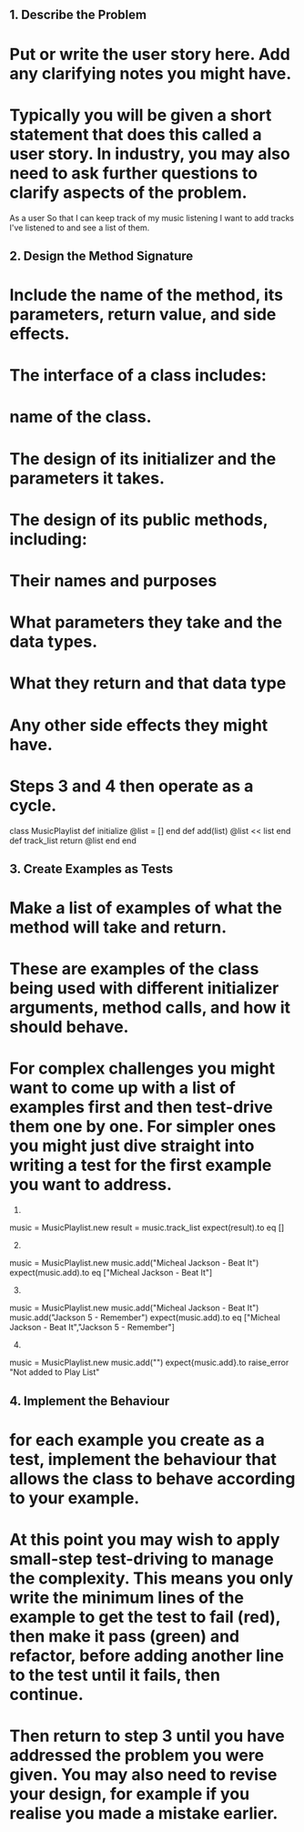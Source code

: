 ## 1. Describe the Problem
# Put or write the user story here. Add any clarifying notes you might have.
# Typically you will be given a short statement that does this called a user story. In industry, you may also need to ask further questions to clarify aspects of the problem.
As a user
So that I can keep track of my music listening
I want to add tracks I've listened to and see a list of them.


## 2. Design the Method Signature
# Include the name of the method, its parameters, return value, and side effects.
# The interface of a class includes:
#  name of the class.
# The design of its initializer and the parameters it takes.
# The design of its public methods, including:
# Their names and purposes
# What parameters they take and the data types.
# What they return and that data type
# Any other side effects they might have.
# Steps 3 and 4 then operate as a cycle.

class MusicPlaylist
def initialize
@list = []
end
def add(list)
@list << list
end
def track_list
return @list
end
end



## 3. Create Examples as Tests
# Make a list of examples of what the method will take and return.
# These are examples of the class being used with different initializer arguments, method calls, and how it should behave.
# For complex challenges you might want to come up with a list of examples first and then test-drive them one by one. For simpler ones you might just dive straight into writing a test for the first example you want to address.
1.
music = MusicPlaylist.new
result = music.track_list
expect(result).to eq []

2.
music = MusicPlaylist.new
music.add("Micheal Jackson - Beat It")
expect(music.add).to eq ["Micheal Jackson - Beat It"]

3.
music = MusicPlaylist.new
music.add("Micheal Jackson - Beat It")
music.add("Jackson 5 - Remember")
expect(music.add).to eq ["Micheal Jackson - Beat It","Jackson 5 - Remember"]

4.
music = MusicPlaylist.new
music.add("")
expect{music.add}.to raise_error "Not added to Play List"


## 4. Implement the Behaviour
# for each example you create as a test, implement the behaviour that allows the class to behave according to your example.
# At this point you may wish to apply small-step test-driving to manage the complexity. This means you only write the minimum lines of the example to get the test to fail (red), then make it pass (green) and refactor, before adding another line to the test until it fails, then continue.
# Then return to step 3 until you have addressed the problem you were given. You may also need to revise your design, for example if you realise you made a mistake earlier.

 
 

  
 
